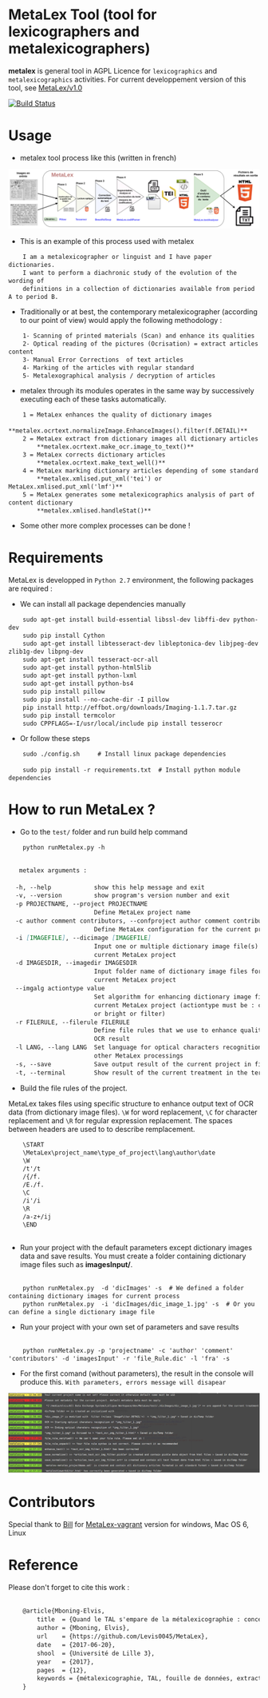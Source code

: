 # MetaLex Tool (tool for lexicographers and metalexicographers)
**metalex** is general tool in AGPL Licence for `lexicographics` and `metalexicographics` activities.
For current developpement version of this tool, see [MetaLex/v1.0](https://github.com/Levis0045/MetaLex/tree/v1.0)


[![Build Status](https://travis-ci.org/MetaLex/Distribution.svg?branch=master)](mteprojet.fr/MetaLex)


# Usage

- metalex tool process like this (written in french)

![metalex process](./docs/metalex_process.png)


- This is an example of this process used with metalex 

```
    I am a metalexicographer or linguist and I have paper dictionaries. 
    I want to perform a diachronic study of the evolution of the wording of 
    definitions in a collection of dictionaries available from period A to period B.
```

- Traditionally or at best, the contemporary metalexicographer (according to our point of view)
  would apply the following methodology :
  
```
    1- Scanning of printed materials (Scan) and enhance its qualities
    2- Optical reading of the pictures (Ocrisation) = extract articles content 
    3- Manual Error Corrections  of text articles                   
    4- Marking of the articles with regular standard                 
    5- Metalexographical analysis / decryption of articles 
```

- metalex through its modules operates in the same way by successively executing 
  each of these tasks automatically.
  
```
    1 = MetaLex enhances the quality of dictionary images 
        **metalex.ocrtext.normalizeImage.EnhanceImages().filter(f.DETAIL)**
    2 = MetaLex extract from dictionary images all dictionary articles 
        **metalex.ocrtext.make_ocr.image_to_text()**
    3 = MetaLex corrects dictionary articles 
        **metalex.ocrtext.make_text_well()**
    4 = MetaLex marking dictionary articles depending of some standard 
        **metalex.xmlised.put_xml('tei') or MetaLex.xmlised.put_xml('lmf')**
    5 = MetaLex generates some metalexicographics analysis of part of content dictionary 
        **metalex.xmlised.handleStat()**
```

- Some other more complex processes can be done !


# Requirements

MetaLex is developped in `Python 2.7` environment, the following packages are required :

-  We can install all package dependencies manually

```shell
    sudo apt-get install build-essential libssl-dev libffi-dev python-dev
    sudo pip install Cython
    sudo apt-get install libtesseract-dev libleptonica-dev libjpeg-dev zlib1g-dev libpng-dev
    sudo apt-get install tesseract-ocr-all
    sudo apt-get install python-html5lib
    sudo apt-get install python-lxml
    sudo apt-get install python-bs4
    sudo pip install pillow
    sudo pip install --no-cache-dir -I pillow
    pip install http://effbot.org/downloads/Imaging-1.1.7.tar.gz
    sudo pip install termcolor
    sudo CPPFLAGS=-I/usr/local/include pip install tesserocr
```

- Or follow these steps 

```shell
    sudo ./config.sh     # Install linux package dependencies
    
    sudo pip install -r requirements.txt  # Install python module dependencies

```

# How to run MetaLex ?

- Go to the `test/` folder and run build help command


```shell
    python runMetalex.py -h
    
```

```md
   metalex arguments :

  -h, --help            show this help message and exit
  -v, --version         show program's version number and exit
  -p PROJECTNAME, --project PROJECTNAME
                        Define MetaLex project name
  -c author comment contributors, --confproject author comment contributors
                        Define MetaLex configuration for the current project
  -i [IMAGEFILE], --dicimage [IMAGEFILE]
                        Input one or multiple dictionary image file(s) for
                        current MetaLex project
  -d IMAGESDIR, --imagedir IMAGESDIR
                        Input folder name of dictionary image files for
                        current MetaLex project
  --imgalg actiontype value
                        Set algorithm for enhancing dictionary image files for
                        current MetaLex project (actiontype must be : contrast
                        or bright or filter)
  -r FILERULE, --filerule FILERULE
                        Define file rules that we use to enhance quality of
                        OCR result
  -l LANG, --lang LANG  Set language for optical characters recognition and
                        other MetaLex processings
  -s, --save            Save output result of the current project in files
  -t, --terminal        Show result of the current treatment in the terminal


```


- Build the file rules of the project.

MetaLex takes files using specific structure to enhance output text of OCR data (from dictionary image files). `\W` for word replacement, `\C` for character replacement and `\R`  for regular expression replacement. The spaces between headers are used to to describe remplacement.

```text
    \START
    \MetaLex\project_name\type_of_project\lang\author\date
    \W
    /t'/t
    /{/f.
    /E./f.
    \C
    /i'/i
    \R
    /a-z+/ij
    \END
    
```

- Run your project with the default parameters except dictionary images data and save results. You must create a folder containing dictionary image files such as **imagesInput/**.


```shell

    python runMetalex.py  -d 'dicImages' -s  # We defined a folder containing dictionary images for current process
    python runMetalex.py  -i 'dicImages/dic_image_1.jpg' -s  # Or you can define a single dictionary image file

```

- Run your project with your own set of parameters and save results


```shell

    python runMetalex.py -p 'projectname' -c 'author' 'comment' 'contributors' -d 'imagesInput' -r 'file_Rule.dic' -l 'fra' -s

```

- For the first comand (without parameters), the result in the console will produce this. `With parameters, errors message will disapear`


![metalex process](./docs/results_process.png)
 

# Contributors

Special thank to [Bill](https://github.com/billmetangmo) for [MetaLex-vagrant](https://github.com/Levis0045/MetaLex-vagrant) version for windows, Mac OS 6, Linux


# Reference

Please don't forget to cite this work :

```latex

    @article{Mboning-Elvis,
        title  = {Quand le TAL s'empare de la métalexicographie : conception d'un outil pour le métalexicographe},
        author = {Mboning, Elvis},
        url    = {https://github.com/Levis0045/MetaLex},
        date   = {2017-06-20},
        shool  = {Université de Lille 3},
        year   = {2017},
        pages  = {12},
        keywords = {métalexicographie, TAL, fouille de données, extraction d'information, lecture optique, lexicographie, Xmlisation, DTD}
    }

```


